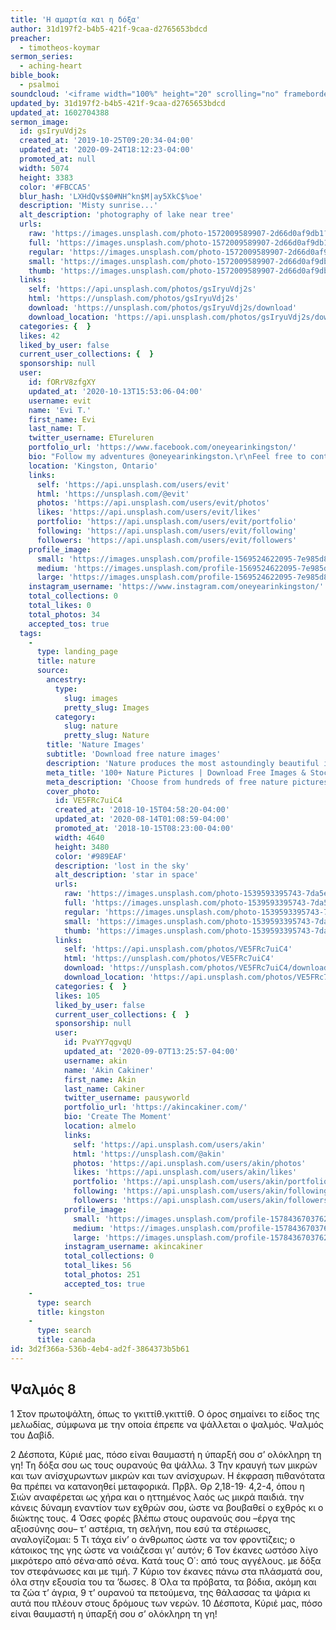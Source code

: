 ```yaml
---
title: 'Η αμαρτία και η δόξα'
author: 31d197f2-b4b5-421f-9caa-d2765653bdcd
preacher:
  - timotheos-koymar
sermon_series:
  - aching-heart
bible_book:
  - psalmoi
soundcloud: '<iframe width="100%" height="20" scrolling="no" frameborder="no" allow="autoplay" src="https://w.soundcloud.com/player/?url=https%3A//api.soundcloud.com/tracks/704487088%3Fsecret_token%3Ds-kMPpF&color=%23ff5500&inverse=false&auto_play=false&show_user=true"></iframe>'
updated_by: 31d197f2-b4b5-421f-9caa-d2765653bdcd
updated_at: 1602704388
sermon_image:
  id: gsIryuVdj2s
  created_at: '2019-10-25T09:20:34-04:00'
  updated_at: '2020-09-24T18:12:23-04:00'
  promoted_at: null
  width: 5074
  height: 3383
  color: '#FBCCA5'
  blur_hash: 'LXHdQv$$0#NH^kn$M|ay5XkC$%oe'
  description: 'Misty sunrise...'
  alt_description: 'photography of lake near tree'
  urls:
    raw: 'https://images.unsplash.com/photo-1572009589907-2d66d0af9db1?ixlib=rb-1.2.1&ixid=eyJhcHBfaWQiOjE2Mzc0OX0'
    full: 'https://images.unsplash.com/photo-1572009589907-2d66d0af9db1?ixlib=rb-1.2.1&q=85&fm=jpg&crop=entropy&cs=srgb&ixid=eyJhcHBfaWQiOjE2Mzc0OX0'
    regular: 'https://images.unsplash.com/photo-1572009589907-2d66d0af9db1?ixlib=rb-1.2.1&q=80&fm=jpg&crop=entropy&cs=tinysrgb&w=1080&fit=max&ixid=eyJhcHBfaWQiOjE2Mzc0OX0'
    small: 'https://images.unsplash.com/photo-1572009589907-2d66d0af9db1?ixlib=rb-1.2.1&q=80&fm=jpg&crop=entropy&cs=tinysrgb&w=400&fit=max&ixid=eyJhcHBfaWQiOjE2Mzc0OX0'
    thumb: 'https://images.unsplash.com/photo-1572009589907-2d66d0af9db1?ixlib=rb-1.2.1&q=80&fm=jpg&crop=entropy&cs=tinysrgb&w=200&fit=max&ixid=eyJhcHBfaWQiOjE2Mzc0OX0'
  links:
    self: 'https://api.unsplash.com/photos/gsIryuVdj2s'
    html: 'https://unsplash.com/photos/gsIryuVdj2s'
    download: 'https://unsplash.com/photos/gsIryuVdj2s/download'
    download_location: 'https://api.unsplash.com/photos/gsIryuVdj2s/download'
  categories: {  }
  likes: 42
  liked_by_user: false
  current_user_collections: {  }
  sponsorship: null
  user:
    id: fORrV8zfgXY
    updated_at: '2020-10-13T15:53:06-04:00'
    username: evit
    name: 'Evi T.'
    first_name: Evi
    last_name: T.
    twitter_username: ETureluren
    portfolio_url: 'https://www.facebook.com/oneyearinkingston/'
    bio: "Follow my adventures @oneyearinkingston.\r\nFeel free to contact me, always interested in new opportunities."
    location: 'Kingston, Ontario'
    links:
      self: 'https://api.unsplash.com/users/evit'
      html: 'https://unsplash.com/@evit'
      photos: 'https://api.unsplash.com/users/evit/photos'
      likes: 'https://api.unsplash.com/users/evit/likes'
      portfolio: 'https://api.unsplash.com/users/evit/portfolio'
      following: 'https://api.unsplash.com/users/evit/following'
      followers: 'https://api.unsplash.com/users/evit/followers'
    profile_image:
      small: 'https://images.unsplash.com/profile-1569524622095-7e985d826b79image?ixlib=rb-1.2.1&q=80&fm=jpg&crop=faces&cs=tinysrgb&fit=crop&h=32&w=32'
      medium: 'https://images.unsplash.com/profile-1569524622095-7e985d826b79image?ixlib=rb-1.2.1&q=80&fm=jpg&crop=faces&cs=tinysrgb&fit=crop&h=64&w=64'
      large: 'https://images.unsplash.com/profile-1569524622095-7e985d826b79image?ixlib=rb-1.2.1&q=80&fm=jpg&crop=faces&cs=tinysrgb&fit=crop&h=128&w=128'
    instagram_username: 'https://www.instagram.com/oneyearinkingston/'
    total_collections: 0
    total_likes: 0
    total_photos: 34
    accepted_tos: true
  tags:
    -
      type: landing_page
      title: nature
      source:
        ancestry:
          type:
            slug: images
            pretty_slug: Images
          category:
            slug: nature
            pretty_slug: Nature
        title: 'Nature Images'
        subtitle: 'Download free nature images'
        description: 'Nature produces the most astoundingly beautiful images: the swirling lava of a volcano, palm trees against a blue sky, snow-capped mountains towering above. Unsplash has magnificent , high-quality photos of all the delights that nature has to offer.'
        meta_title: '100+ Nature Pictures | Download Free Images & Stock Photos on Unsplash'
        meta_description: 'Choose from hundreds of free nature pictures. Download HD nature photos for free on Unsplash.'
        cover_photo:
          id: VE5FRc7uiC4
          created_at: '2018-10-15T04:58:20-04:00'
          updated_at: '2020-08-14T01:08:59-04:00'
          promoted_at: '2018-10-15T08:23:00-04:00'
          width: 4640
          height: 3480
          color: '#989EAF'
          description: 'lost in the sky'
          alt_description: 'star in space'
          urls:
            raw: 'https://images.unsplash.com/photo-1539593395743-7da5ee10ff07?ixlib=rb-1.2.1&ixid=eyJhcHBfaWQiOjQzMzEwfQ'
            full: 'https://images.unsplash.com/photo-1539593395743-7da5ee10ff07?ixlib=rb-1.2.1&q=85&fm=jpg&crop=entropy&cs=srgb&ixid=eyJhcHBfaWQiOjQzMzEwfQ'
            regular: 'https://images.unsplash.com/photo-1539593395743-7da5ee10ff07?ixlib=rb-1.2.1&q=80&fm=jpg&crop=entropy&cs=tinysrgb&w=1080&fit=max&ixid=eyJhcHBfaWQiOjQzMzEwfQ'
            small: 'https://images.unsplash.com/photo-1539593395743-7da5ee10ff07?ixlib=rb-1.2.1&q=80&fm=jpg&crop=entropy&cs=tinysrgb&w=400&fit=max&ixid=eyJhcHBfaWQiOjQzMzEwfQ'
            thumb: 'https://images.unsplash.com/photo-1539593395743-7da5ee10ff07?ixlib=rb-1.2.1&q=80&fm=jpg&crop=entropy&cs=tinysrgb&w=200&fit=max&ixid=eyJhcHBfaWQiOjQzMzEwfQ'
          links:
            self: 'https://api.unsplash.com/photos/VE5FRc7uiC4'
            html: 'https://unsplash.com/photos/VE5FRc7uiC4'
            download: 'https://unsplash.com/photos/VE5FRc7uiC4/download'
            download_location: 'https://api.unsplash.com/photos/VE5FRc7uiC4/download'
          categories: {  }
          likes: 105
          liked_by_user: false
          current_user_collections: {  }
          sponsorship: null
          user:
            id: PvaYY7qgvqU
            updated_at: '2020-09-07T13:25:57-04:00'
            username: akin
            name: 'Akin Cakiner'
            first_name: Akin
            last_name: Cakiner
            twitter_username: pausyworld
            portfolio_url: 'https://akincakiner.com/'
            bio: 'Create The Moment'
            location: almelo
            links:
              self: 'https://api.unsplash.com/users/akin'
              html: 'https://unsplash.com/@akin'
              photos: 'https://api.unsplash.com/users/akin/photos'
              likes: 'https://api.unsplash.com/users/akin/likes'
              portfolio: 'https://api.unsplash.com/users/akin/portfolio'
              following: 'https://api.unsplash.com/users/akin/following'
              followers: 'https://api.unsplash.com/users/akin/followers'
            profile_image:
              small: 'https://images.unsplash.com/profile-1578436703762-5a9ab2f10de8image?ixlib=rb-1.2.1&q=80&fm=jpg&crop=faces&cs=tinysrgb&fit=crop&h=32&w=32'
              medium: 'https://images.unsplash.com/profile-1578436703762-5a9ab2f10de8image?ixlib=rb-1.2.1&q=80&fm=jpg&crop=faces&cs=tinysrgb&fit=crop&h=64&w=64'
              large: 'https://images.unsplash.com/profile-1578436703762-5a9ab2f10de8image?ixlib=rb-1.2.1&q=80&fm=jpg&crop=faces&cs=tinysrgb&fit=crop&h=128&w=128'
            instagram_username: akincakiner
            total_collections: 0
            total_likes: 56
            total_photos: 251
            accepted_tos: true
    -
      type: search
      title: kingston
    -
      type: search
      title: canada
id: 3d2f366a-536b-4eb4-ad2f-3864373b5b61
---
```

## Ψαλμός 8

1 Στον πρωτοψάλτη, όπως το γκιττίθ.γκιττίθ. Ο όρος σημαίνει το είδος της μελωδίας, σύμφωνα με την οποία έπρεπε να ψάλλεται ο ψαλμός. Ψαλμός του Δαβίδ.

2 Δέσποτα, Κύριέ μας,
πόσο είναι θαυμαστή η ύπαρξή σου
σ’ ολόκληρη τη γη!
Τη δόξα σου ως τους ουρανούς θα ψάλλω.
3 Την κραυγή των μικρών και των ανίσχυρωντων μικρών και των ανίσχυρων. Η έκφραση πιθανότατα θα πρέπει να κατανοηθεί μεταφορικά. Πρβλ. Θρ 2,18-19· 4,2-4, όπου η Σιών αναφέρεται ως χήρα και ο ηττημένος λαός ως μικρά παιδιά.
την κάνεις δύναμη εναντίον των εχθρών σου,
ώστε να βουβαθεί ο εχθρός κι ο διώκτης τους.
4 Όσες φορές βλέπω στους ουρανούς σου
–έργα της αξιοσύνης σου–
τ’ αστέρια, τη σελήνη,
που εσύ τα στέριωσες,
αναλογίζομαι:
5 Τι τάχα είν’ ο άνθρωπος
ώστε να τον φροντίζεις;
ο κάτοικος της γης
ώστε να νοιάζεσαι γι’ αυτόν;
6 Τον έκανες ωστόσο
λίγο μικρότερο από σένα·από σένα. Κατά τους Ο΄: από τους αγγέλους.
με δόξα τον στεφάνωσες και με τιμή.
7 Κύριο τον έκανες πάνω στα πλάσματά σου,
όλα στην εξουσία του τα ’δωσες.
8 Όλα τα πρόβατα, τα βόδια,
ακόμη και τα ζώα τ’ άγρια,
9 τ’ ουρανού τα πετούμενα,
της θάλασσας τα ψάρια
κι αυτά που πλέουν στους δρόμους των νερών.
10 Δέσποτα, Κύριέ μας,
πόσο είναι θαυμαστή η ύπαρξή σου
σ’ ολόκληρη τη γη!